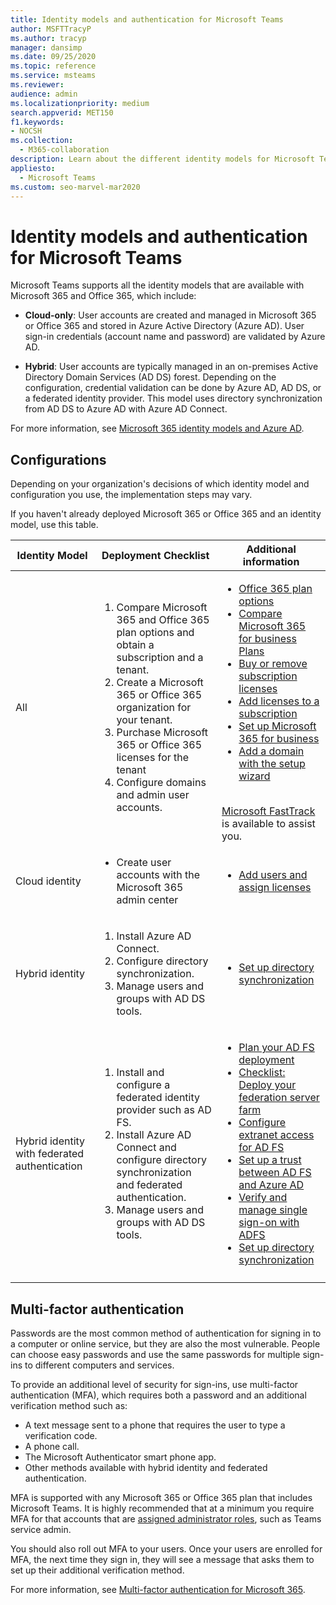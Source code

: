 ```yaml
---
title: Identity models and authentication for Microsoft Teams
author: MSFTTracyP
ms.author: tracyp
manager: dansimp
ms.date: 09/25/2020
ms.topic: reference
ms.service: msteams
ms.reviewer: 
audience: admin
ms.localizationpriority: medium
search.appverid: MET150
f1.keywords:
- NOCSH
ms.collection: 
  - M365-collaboration
description: Learn about the different identity models for Microsoft Teams such as cloud-only and hybrid. Also learn about multi-factor authentication.
appliesto: 
  - Microsoft Teams
ms.custom: seo-marvel-mar2020
---
```


# Identity models and authentication for Microsoft Teams

Microsoft Teams supports all the identity models that are available with Microsoft 365 and Office 365, which include:

- **Cloud-only**: User accounts are created and managed in Microsoft 365 or Office 365 and stored in Azure Active Directory (Azure AD). User sign-in credentials (account name and password) are validated by Azure AD.

- **Hybrid**: User accounts are typically managed in an on-premises Active Directory Domain Services (AD DS) forest. Depending on the configuration, credential validation can be done by Azure AD, AD DS, or a federated identity provider. This model uses directory synchronization from AD DS to Azure AD with Azure AD Connect.

For more information, see [Microsoft 365 identity models and Azure AD](/microsoft-365/enterprise/about-microsoft-365-identity).

## Configurations

Depending on your organization's decisions of which identity model and configuration you use, the implementation steps may vary.

If you haven't already deployed Microsoft 365 or Office 365 and an identity model, use this table. 

|Identity Model |Deployment Checklist  |Additional information  |
|---------|---------|---------|
|All     |<ol type="1"><li>Compare Microsoft 365 and Office 365 plan options and obtain a subscription and a tenant.</li><li>Create a Microsoft 365 or Office 365 organization for your tenant.</li><li>Purchase Microsoft 365 or Office 365 licenses for the tenant</li><li>Configure domains and admin user accounts.</li></ol>  |<ul><li>[Office 365 plan options](/office365/servicedescriptions/office-365-platform-service-description/office-365-plan-options)</li><li>[Compare Microsoft 365 for business Plans](https://go.microsoft.com/fwlink/?linkid=854617)</li><li>[Buy or remove subscription licenses](https://support.office.com/article/Buy-licenses-for-your-Office-365-for-business-subscription-36081d8d-b3fa-4948-8c34-e217bba825e1)</li><li>[Add licenses to a subscription](https://support.office.com/article/Add-licenses-to-a-subscription-paid-for-using-a-product-key-4fb4bd7e-3920-4ce0-98fb-0c06e3fedf53)</li><li>[Set up Microsoft 365 for business](https://support.office.com/Article/set-up-Office-365-for-business-6a3a29a0-e616-4713-99d1-15eda62d04fa)</li><li>[Add a domain with the setup wizard](https://support.office.com/article/Add-users-and-domain-with-the-setup-wizard-6383f56d-3d09-4dcb-9b41-b5f5a5efd611)</li></ul><br>[Microsoft FastTrack](https://www.microsoft.com/fasttrack/microsoft-365) is available to assist you.  |
|Cloud identity     |<ul><li>Create user accounts with the Microsoft 365 admin center</li></ul> |<ul><li>[Add users and assign licenses](https://support.office.com/article/Add-users-individually-or-in-bulk-to-Office-365-Admin-Help-1970f7d6-03b5-442f-b385-5880b9c256ec)</li></ul> |
|Hybrid identity     |<ol type="1"><li>Install Azure AD Connect.</li><li>Configure directory synchronization.</li><li>Manage users and groups with AD DS tools.</li></ol> |<ul><li>[Set up directory synchronization](/microsoft-365/enterprise/set-up-directory-synchronization)</li></ul> |
|Hybrid identity with federated authentication    |<ol type="1"><li>Install and configure a federated identity provider such as AD FS.</li><li>Install Azure AD Connect and configure directory synchronization and federated authentication.</li><li>Manage users and groups with AD DS tools.</li></ol> |<ul><li>[Plan your AD FS deployment](/previous-versions/azure/azure-services/dn151324(v=azure.100))</li><li>[Checklist: Deploy your federation server farm](/previous-versions/azure/azure-services/dn528856(v=azure.100))</li><li>[Configure extranet access for AD FS](/previous-versions/azure/azure-services/dn528859(v=azure.100))</li><li>[Set up a trust between AD FS and Azure AD](/previous-versions/azure/azure-services/jj205461(v=azure.100))</li><li>[Verify and manage single sign-on with ADFS](/previous-versions/azure/azure-services/jj151809(v=azure.100))</li><li>[Set up directory synchronization](/microsoft-365/enterprise/set-up-directory-synchronization)</li></ul> |
||||

## Multi-factor authentication

Passwords are the most common method of authentication for signing in to a computer or online service, but they are also the most vulnerable. People can choose easy passwords and use the same passwords for multiple sign-ins to different computers and services. 

To provide an additional level of security for sign-ins, use multi-factor authentication (MFA), which requires both a password and an additional verification method such as:

- A text message sent to a phone that requires the user to type a verification code.
- A phone call.
- The Microsoft Authenticator smart phone app.
- Other methods available with hybrid identity and federated authentication.

MFA is supported with any Microsoft 365 or Office 365 plan that includes Microsoft Teams. It is highly recommended that at a minimum you require MFA for that accounts that are [assigned administrator roles](/microsoft-365/admin/add-users/about-admin-roles), such as Teams service admin.

You should also roll out MFA to your users. Once your users are enrolled for MFA, the next time they sign in, they will see a message that asks them to set up their additional verification method. 

For more information, see [Multi-factor authentication for Microsoft 365](/microsoft-365/admin/security-and-compliance/multi-factor-authentication-microsoft-365).